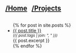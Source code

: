 <h2 style="display: inline-block"><a href="/">/Home</a></h2>
<h2 style="display: inline-block; margin-left: 10px"><a href="/projects">/Projects</a></h2>
<ul>
  {% for post in site.posts %}
    <li>
      <a href="{{ post.url }}">{{ post.title }}</a>
      <small style="display: block; font-style: italic">
        ({{ post.tags | join: ", " }})
      </small>
      <div style="margin-right: 50px; text-align: justify">{{ post.excerpt }}</div>
    </li>
  {% endfor %}
</ul>
